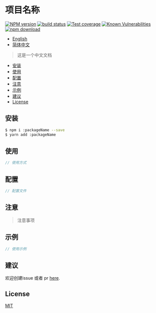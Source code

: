 # 项目名称

[![NPM version][npm-image]][npm-url]
[![build status][travis-image]][travis-url]
[![Test coverage][codecov-image]][codecov-url]
[![Known Vulnerabilities][snyk-image]][snyk-url]
[![npm download][download-image]][download-url]

[npm-image]: https://img.shields.io/npm/v/:packageName.svg?style=flat-square
[npm-url]: https://npmjs.org/package/:packageName
[travis-image]: https://www.travis-ci.org/JohnApache/:packageName.svg
[travis-url]: https://travis-ci.org/JohnApache/:packageName
[codecov-image]: https://codecov.io/gh/JohnApache/:packageName/branch/master/graph/badge.svg
[codecov-url]: https://codecov.io/gh/JohnApache/:packageName
[snyk-image]: https://snyk.io/test/github/JohnApache/:packageName/badge.svg?targetFile=package.json
[snyk-url]: https://snyk.io/test/github/JohnApache/:packageName?targetFile=package.json
[download-image]: https://img.shields.io/npm/dm/:packageName.svg?style=flat-square
[download-url]: https://npmjs.org/package/:packageName

- [English](README.en_US.md)
- [简体中文](README.md)

> 这是一个中文文档

- [安装](#安装)
- [使用](#使用)
- [配置](#配置)
- [注意](#注意)
- [示例](#示例)
- [建议](#建议)
- [License](#license)

## 安装
```bash
$ npm i :packageName --save 
$ yarn add :packageName 
```

## 使用

```js
// 使用方式
```

## 配置

```js
// 配置文件
```

## 注意

> 注意事项

## 示例

```js
// 使用示例
```

## 建议
欢迎创建issue 或者 pr [here](https://github.com/JohnApache/hasaki-cli/issues).

## License

[MIT](LICENSE)
